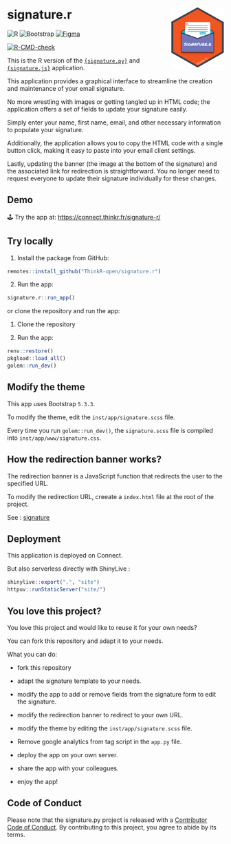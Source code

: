 
<!-- README.md is generated from README.Rmd. Please edit that file -->

# signature.r <img src="man/figures/hex.png" align="right" alt="Signature.r logo" style="height: 140px;"></a>

![R](https://img.shields.io/badge/r-%23276DC3.svg?style=for-the-badge&logo=r&logoColor=white)
![Bootstrap](https://img.shields.io/badge/bootstrap-%238511FA.svg?style=for-the-badge&logo=bootstrap&logoColor=white)
[![Figma](https://img.shields.io/badge/figma-%23F24E1E.svg?style=for-the-badge&logo=figma&logoColor=white)](https://www.figma.com/proto/u95KvEqgWLB8arxt7saZcJ/%7Bsignature%7D?node-id=705-5&t=xevegkmzONTrRyR3-8&scaling=contain&content-scaling=fixed&page-id=0%3A1&starting-point-node-id=705%3A5&hide-ui=1)

<!-- badges: start -->

[![R-CMD-check](https://github.com/ThinkR-open/signature.r/actions/workflows/R-CMD-check.yaml/badge.svg)](https://github.com/ThinkR-open/signature.r/actions/workflows/R-CMD-check.yaml)
<!-- badges: end -->

This is the R version of the
[`{signature.py}`](https://github.com/ThinkR-open/signature.py) and
[`{signature.js}`](https://github.com/ThinkR-open/signature.js)
application.

This application provides a graphical interface to streamline the
creation and maintenance of your email signature.

No more wrestling with images or getting tangled up in HTML code; the
application offers a set of fields to update your signature easily.

Simply enter your name, first name, email, and other necessary
information to populate your signature.

Additionally, the application allows you to copy the HTML code with a
single button click, making it easy to paste into your email client
settings.

Lastly, updating the banner (the image at the bottom of the signature)
and the associated link for redirection is straightforward. You no
longer need to request everyone to update their signature individually
for these changes.

## Demo

🕹️ Try the app at: <https://connect.thinkr.fr/signature-r/>

## Try locally

1.  Install the package from GitHub:

``` r
remotes::install_github("ThinkR-open/signature.r")
```

2.  Run the app:

``` r
signature.r::run_app()
```

or clone the repository and run the app:

1.  Clone the repository

2.  Run the app:

``` r
renv::restore()
pkgload::load_all()
golem::run_dev()
```

## Modify the theme

This app uses Bootstrap `5.3.3`.

To modify the theme, edit the `inst/app/signature.scss` file.

Every time you run `golem::run_dev()`, the `signature.scss` file is
compiled into `inst/app/www/signature.css`.

## How the redirection banner works?

The redirection banner is a JavaScript function that redirects the user
to the specified URL.

To modify the redirection URL, creeate a `index.html` file at the root
of the project.

See : [signature](https://github.com/ThinkR-open/signature/)

## Deployment

This application is deployed on Connect.

But also serverless directly with ShinyLive :

``` r
shinylive::export(".", "site")
httpuv::runStaticServer("site/")
```

## You love this project?

You love this project and would like to reuse it for your own needs?

You can fork this repository and adapt it to your needs.

What you can do:

-   fork this repository

-   adapt the signature template to your needs.

-   modify the app to add or remove fields from the signature form to
    edit the signature.

-   modify the redirection banner to redirect to your own URL.

-   modify the theme by editing the `inst/app/signature.scss` file.

-   Remove google analytics from tag script in the `app.py` file.

-   deploy the app on your own server.

-   share the app with your colleagues.

-   enjoy the app!

## Code of Conduct

Please note that the signature.py project is released with a
[Contributor Code of
Conduct](https://contributor-covenant.org/version/2/1/CODE_OF_CONDUCT.html).
By contributing to this project, you agree to abide by its terms.
